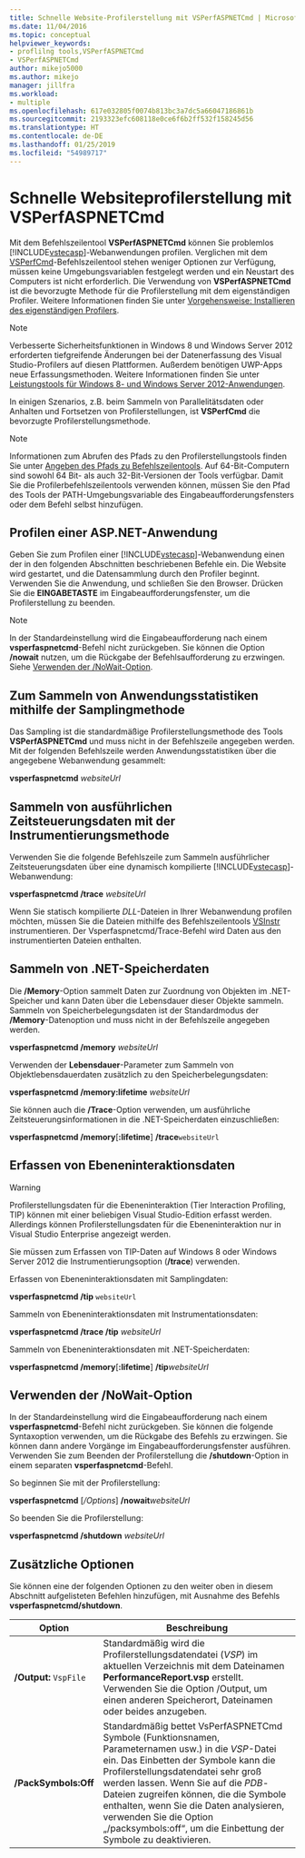 ```yaml
---
title: Schnelle Website-Profilerstellung mit VSPerfASPNETCmd | Microsoft-Dokumentation
ms.date: 11/04/2016
ms.topic: conceptual
helpviewer_keywords:
- proflilng tools,VSPerfASPNETCmd
- VSPerfASPNETCmd
author: mikejo5000
ms.author: mikejo
manager: jillfra
ms.workload:
- multiple
ms.openlocfilehash: 617e032805f0074b813bc3a7dc5a66047186861b
ms.sourcegitcommit: 2193323efc608118e0ce6f6b2ff532f158245d56
ms.translationtype: HT
ms.contentlocale: de-DE
ms.lasthandoff: 01/25/2019
ms.locfileid: "54989717"
---
```

# <a name="rapid-web-site-profiling-with-vsperfaspnetcmd"></a>Schnelle Websiteprofilerstellung mit VSPerfASPNETCmd

Mit dem Befehlszeilentool **VSPerfASPNETCmd** können Sie problemlos [!INCLUDE[vstecasp](../code-quality/includes/vstecasp_md.md)]-Webanwendungen profilen. Verglichen mit dem [VSPerfCmd](../profiling/vsperfcmd.md)-Befehlszeilentool stehen weniger Optionen zur Verfügung, müssen keine Umgebungsvariablen festgelegt werden und ein Neustart des Computers ist nicht erforderlich. Die Verwendung von **VSPerfASPNETCmd** ist die bevorzugte Methode für die Profilerstellung mit dem eigenständigen Profiler. Weitere Informationen finden Sie unter [Vorgehensweise: Installieren des eigenständigen Profilers](../profiling/how-to-install-the-stand-alone-profiler.md).

> [!NOTE]
> Verbesserte Sicherheitsfunktionen in Windows 8 und Windows Server 2012 erforderten tiefgreifende Änderungen bei der Datenerfassung des Visual Studio-Profilers auf diesen Plattformen. Außerdem benötigen UWP-Apps neue Erfassungsmethoden. Weitere Informationen finden Sie unter [Leistungstools für Windows 8- und Windows Server 2012-Anwendungen](../profiling/performance-tools-on-windows-8-and-windows-server-2012-applications.md).

 In einigen Szenarios, z.B. beim Sammeln von Parallelitätsdaten oder Anhalten und Fortsetzen von Profilerstellungen, ist **VSPerfCmd** die bevorzugte Profilerstellungsmethode.

> [!NOTE]
>  Informationen zum Abrufen des Pfads zu den Profilerstellungstools finden Sie unter [Angeben des Pfads zu Befehlszeilentools](../profiling/specifying-the-path-to-profiling-tools-command-line-tools.md). Auf 64-Bit-Computern sind sowohl 64 Bit- als auch 32-Bit-Versionen der Tools verfügbar. Damit Sie die Profilerbefehlszeilentools verwenden können, müssen Sie den Pfad des Tools der PATH-Umgebungsvariable des Eingabeaufforderungsfensters oder dem Befehl selbst hinzufügen.  

## <a name="profile-an-aspnet-application"></a>Profilen einer ASP.NET-Anwendung

Geben Sie zum Profilen einer [!INCLUDE[vstecasp](../code-quality/includes/vstecasp_md.md)]-Webanwendung einen der in den folgenden Abschnitten beschriebenen Befehle ein. Die Website wird gestartet, und die Datensammlung durch den Profiler beginnt. Verwenden Sie die Anwendung, und schließen Sie den Browser. Drücken Sie die **EINGABETASTE** im Eingabeaufforderungsfenster, um die Profilerstellung zu beenden.

> [!NOTE]
> In der Standardeinstellung wird die Eingabeaufforderung nach einem **vsperfaspnetcmd**-Befehl nicht zurückgeben. Sie können die Option **/nowait** nutzen, um die Rückgabe der Befehlsaufforderung zu erzwingen. Siehe [Verwenden der /NoWait-Option](#use-the-nowait-option).

## <a name="to-collect-application-statistics-by-using-the-sampling-method"></a>Zum Sammeln von Anwendungsstatistiken mithilfe der Samplingmethode
 Das Sampling ist die standardmäßige Profilerstellungsmethode des Tools **VSPerfASPNETCmd** und muss nicht in der Befehlszeile angegeben werden. Mit der folgenden Befehlszeile werden Anwendungsstatistiken über die angegebene Webanwendung gesammelt:

 **vsperfaspnetcmd**  *websiteUrl*

## <a name="to-collect-detailed-timing-data-by-using-the-instrumentation-method"></a>Sammeln von ausführlichen Zeitsteuerungsdaten mit der Instrumentierungsmethode

Verwenden Sie die folgende Befehlszeile zum Sammeln ausführlicher Zeitsteuerungsdaten über eine dynamisch kompilierte [!INCLUDE[vstecasp](../code-quality/includes/vstecasp_md.md)]-Webanwendung:

**vsperfaspnetcmd /trace**  *websiteUrl*

Wenn Sie statisch kompilierte *DLL*-Dateien in Ihrer Webanwendung profilen möchten, müssen Sie die Dateien mithilfe des Befehlszeilentools [VSInstr](../profiling/vsinstr.md) instrumentieren. Der Vsperfaspnetcmd/Trace-Befehl wird Daten aus den instrumentierten Dateien enthalten.

## <a name="to-collect-net-memory-data"></a>Sammeln von .NET-Speicherdaten

Die **/Memory**-Option sammelt Daten zur Zuordnung von Objekten im .NET- Speicher und kann Daten über die Lebensdauer dieser Objekte sammeln. Sammeln von Speicherbelegungsdaten ist der Standardmodus der **/Memory**-Datenoption und muss nicht in der Befehlszeile angegeben werden.

 **vsperfaspnetcmd /memory** *websiteUrl*

 Verwenden der **Lebensdauer**-Parameter zum Sammeln von Objektlebensdauerdaten zusätzlich zu den Speicherbelegungsdaten:

 **vsperfaspnetcmd /memory:lifetime** *websiteUrl*

 Sie können auch die **/Trace**-Option verwenden, um ausführliche Zeitsteuerungsinformationen in die .NET-Speicherdaten einzuschließen:

 **vsperfaspnetcmd /memory**[**:lifetime**] **/trace**`websiteUrl`

## <a name="to-collect-tier-interaction-data"></a>Erfassen von Ebeneninteraktionsdaten

> [!WARNING]
> Profilerstellungsdaten für die Ebeneninteraktion (Tier Interaction Profiling, TIP) können mit einer beliebigen Visual Studio-Edition erfasst werden. Allerdings können Profilerstellungsdaten für die Ebeneninteraktion nur in Visual Studio Enterprise angezeigt werden.
>
> Sie müssen zum Erfassen von TIP-Daten auf Windows 8 oder Windows Server 2012 die Instrumentierungsoption (**/trace**) verwenden.

Erfassen von Ebeneninteraktionsdaten mit Samplingdaten:

**vsperfaspnetcmd /tip** `websiteUrl`

Sammeln von Ebeneninteraktionsdaten mit Instrumentationsdaten:

**vsperfaspnetcmd /trace /tip** *websiteUrl*

Sammeln von Ebeneninteraktionsdaten mit .NET-Speicherdaten:

**vsperfaspnetcmd /memory**[**:lifetime**] **/tip**_websiteUrl_

## <a name="use-the-nowait-option"></a>Verwenden der /NoWait-Option

In der Standardeinstellung wird die Eingabeaufforderung nach einem **vsperfaspnetcmd**-Befehl nicht zurückgeben. Sie können die folgende Syntaxoption verwenden, um die Rückgabe des Befehls zu erzwingen. Sie können dann andere Vorgänge im Eingabeaufforderungsfenster ausführen. Verwenden Sie zum Beenden der Profilerstellung die **/shutdown**-Option in einem separaten **vsperfaspnetcmd**-Befehl.

So beginnen Sie mit der Profilerstellung:

**vsperfaspnetcmd** [*/Options*] **/nowait**_websiteUrl_

So beenden Sie die Profilerstellung:

**vsperfaspnetcmd /shutdown** *websiteUrl*

## <a name="additional-options"></a>Zusätzliche Optionen

Sie können eine der folgenden Optionen zu den weiter oben in diesem Abschnitt aufgelisteten Befehlen hinzufügen, mit Ausnahme des Befehls **vsperfaspnetcmd/shutdown**.

|Option|Beschreibung|
|------------|-----------------|
|**/Output:** `VspFile`|Standardmäßig wird die Profilerstellungsdatendatei (*VSP*) im aktuellen Verzeichnis mit dem Dateinamen **PerformanceReport.vsp** erstellt. Verwenden Sie die Option /Output, um einen anderen Speicherort, Dateinamen oder beides anzugeben.|
|**/PackSymbols:Off**|Standardmäßig bettet VsPerfASPNETCmd Symbole (Funktionsnamen, Parameternamen usw.) in die *VSP*-Datei ein. Das Einbetten der Symbole kann die Profilerstellungsdatendatei sehr groß werden lassen. Wenn Sie auf die *PDB*-Dateien zugreifen können, die die Symbole enthalten, wenn Sie die Daten analysieren, verwenden Sie die Option „/packsymbols:off“, um die Einbettung der Symbole zu deaktivieren.|
